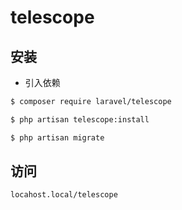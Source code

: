 # telescope

## 安装

- 引入依赖

```bash
$ composer require laravel/telescope

$ php artisan telescope:install

$ php artisan migrate
```

## 访问

```bash
locahost.local/telescope
```

